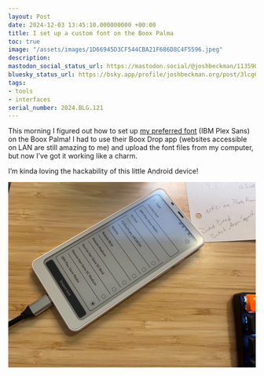 ```yaml
---
layout: Post
date: 2024-12-03 13:45:10.000000000 +00:00
title: I set up a custom font on the Boox Palma
toc: true
image: "/assets/images/1D66945D3CF544CBA21F686D8C4F5596.jpeg"
description:
mastodon_social_status_url: https://mastodon.social/@joshbeckman/113590102356279022
bluesky_status_url: https://bsky.app/profile/joshbeckman.org/post/3lcg6ibdzmt2x
tags:
- tools
- interfaces
serial_number: 2024.BLG.121
---
```

This morning I figured out how to set up [my preferred font](/blog/my-favorite-fonts) \(IBM Plex Sans\) on the Boox Palma\! I had to use their Boox Drop app \(websites accessible on LAN are still amazing to me\) and upload the font files from my computer, but now I’ve got it working like a charm\.

I’m kinda loving the hackability of this little Android device\!

![boox palma with custom font](/assets/images/1D66945D3CF544CBA21F686D8C4F5596.jpeg)
